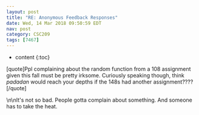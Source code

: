 ```yaml
---
layout: post
title: "RE: Anonymous Feedback Responses"
date: Wed, 14 Mar 2018 09:50:59 EDT
nav: post
category: CSC209
tags: [7467]
---
```


* content
{:toc}

[quote]Ppl complaining about the random function from a 108 assignment given this fall must be pretty irksome. Curiously speaking though, think _padadan_ would reach your depths if the 148s had another assignment????[/quote]
<!-- more -->
<p>\n\nIt's not so bad. People gotta complain about something. And someone has to take the heat.</p>
